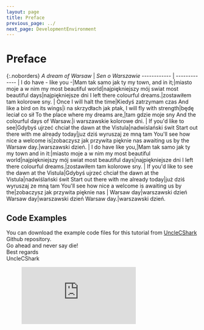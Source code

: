 ```yaml
---
layout: page
title: Preface
previous_page: ../
next_page: DevelopmentEnvironment
---
```


# Preface

{:.noborders}
*A dream of Warsaw* | *Sen o Warszawie*
------------ | -------------
|
I do have - like you -|Mam tak samo jak ty
my town, and in it;|miasto moje a w nim
my most beautiful world|najpiękniejszy mój swiat
most beautiful days|najpiękniejsze dni
I left there colourful dreams.|zostawiłem tam kolorowe sny.
|
Once I will halt the time|Kiedyś zatrzymam czas
And like a bird on its wings|i na skrzydłach jak ptak,
I will fly with strength|będę leciał co sił
To the place where my dreams are,|tam gdzie moje sny
And the colourful days of Warsaw.|i warszawskie kolorowe dni.
|
If you'd like to see|Gdybyś ujrzeć chciał
the dawn at the Vistula|nadwislański świt
Start out there with me already today|juz dziś wyruszaj ze mną tam
You'll see how nice a welcome is|zobaczysz jak przywita pięknie nas
awaiting us by the Warsaw day.|warszawski dzień.
|
I do have like you,|Mam tak samo jak ty
my town and in it:|miasto moje a w nim
my most beautiful world|najpiękniejszy mój swiat
most beautiful days|najpiękniejsze dni
I left there colourful dreams.|zostawiłem tam kolorowe sny.
|
If you'd like to see the dawn at the Vistula|Gdybyś ujrzeć chciał
the dawn at the Vistula|nadwiślański świt
Start out there with me already today|już dziś wyruszaj ze mną tam
You'll see how nice a welcome is awaiting us by the|zobaczysz jak przywita pięknie nas
|
Warsaw day|warszawski dzień
Warsaw day|warszawski dzień
Warsaw day.|warszawski dzień.

## Code Examples

You can download the example code files for this tutorial from [UncleCShark]({{site.author.repository}}) Github repository.  
Go ahead and never say die!  
Best regards  
UncleCShark

<!-- blank line -->
<figure class="video_container">
  <iframe src="https://www.youtube.com/embed/ePNUSmH3dMI" frameborder="0" allowfullscreen="true"> </iframe>
</figure>
<!-- blank line -->